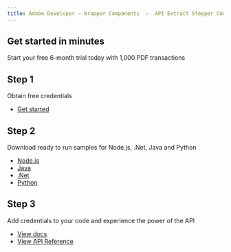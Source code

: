 ```yaml
---
title: Adobe Developer — Wrapper Components  —  API Extract Stepper Component
---
```




<TitleBlock slots="heading, text" theme="lightest" className="titleBlock-align-left"/>

## Get started in minutes

Start your free 6-month trial today with 1,000 PDF transactions


<TextBlock slots="heading, text, buttons" width="33%" theme="lightest"  className='align-left horizontal-align'/>

## Step 1

Obtain free credentials

- [Get started](https://documentcloud.adobe.com/dc-integration-creation-app-cdn/main.html?api=pdf-extract-api)




<TextBlock slots="heading, text, buttons" width="33%" theme="lightest" variantsTypePrimary='primary' variantsTypeSecondary='primary' isPrimaryBtn  primaryOutline className='align-left link'/>

## Step 2

Download ready to run samples for Node.js, .Net, Java and Python

- [Node.js](https://adobe.com/go/dcExtract_node_sdk)
- [Java](https://adobe.com/go/dcExtract_java_sdk)
- [.Net](https://github.com/adobe/PDFServices.NET.SDK.Samples)
- [Python](https://adobe.com/go/dcExtract_python_sdk)




<TextBlock slots="heading, text, buttons" width="33%" theme="lightest" primaryOutline className='align-left horizontal-align link' headerElementType="h2" />

## Step 3

Add credentials to your code and experience the power of the API


- [View docs](/document-services/docs/overview/pdf-extract-api/)
- [View API Reference](https://www.adobe.com/go/dcsdk_APIdocs)